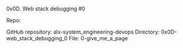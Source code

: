 0x0D. Web stack debugging #0

Repo:

GitHub repository: alx-system_engineering-devops
Directory: 0x0D-web_stack_debugging_0
File: 0-give_me_a_page
